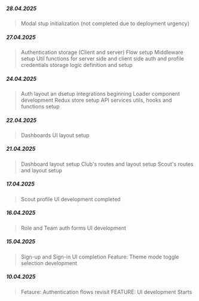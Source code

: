 ##### 28.04.2025

> Modal stup initialization (not completed due to deployment urgency)

##### 27.04.2025

> Authentication storage (Client and server) Flow setup
> Middleware setup
> Util functions for server side and client side auth and profile credentials storage logic definition and setup

##### 24.04.2025

> Auth layout an dsetup integrations beginning
> Loader component development
> Redux store setup
> API services utils, hooks and functions setup

##### 22.04.2025

> Dashboards UI layout setup

##### 21.04.2025

> Dashboard layout setup
> Club's routes and layout setup
> Scout's routes and layout setup

##### 17.04.2025

> Scout profile UI development completed

##### 16.04.2025

> Role and Team auth forms UI development

##### 15.04.2025

> Sign-up and Sign-in UI completion
> Feature: Theme mode toggle selection development

##### 10.04.2025

> Fetaure: Authentication flows revisit
> FEATURE: UI development Starts
